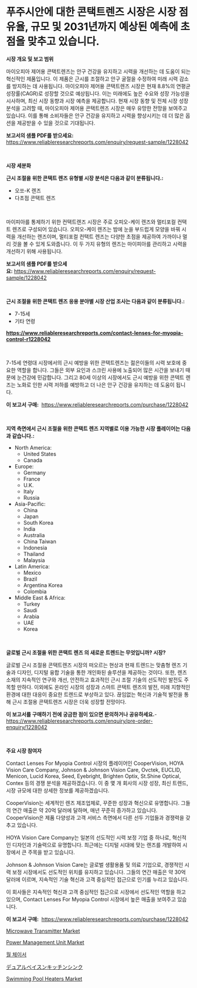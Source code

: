 <p><h1>푸주시안에 대한 콘택트렌즈 시장은 시장 점유율, 규모 및 2031년까지 예상된 예측에 초점을 맞추고 있습니다.</h1></p><p><strong>시장 개요 및 보고 범위</strong></p>
<p><p>마이오피아 제어용 콘택트렌즈는 안구 건강을 유지하고 시력을 개선하는 데 도움이 되는 혁신적인 제품입니다. 이 제품은 근시를 조절하고 안구 굴절을 수정하여 미래 시력 감소를 방지하는 데 사용됩니다. 마이오피아 제어용 콘택트렌즈 시장은 현재 8.8%의 연평균 성장률(CAGR)로 성장할 것으로 예상됩니다. 이는 미래에도 높은 수요와 성장 가능성을 시사하며, 최신 시장 동향과 시장 예측을 제공합니다. 현재 시장 동향 및 전체 시장 성장 분석을 고려할 때, 마이오피아 제어용 콘택트렌즈 시장은 매우 유망한 전망을 보여주고 있습니다. 이를 통해 소비자들은 안구 건강을 유지하고 시력을 향상시키는 데 더 많은 옵션을 제공받을 수 있을 것으로 기대됩니다.</p></p>
<p><strong>보고서의 샘플 PDF를 받으세요:</strong> <a href="https://www.reliableresearchreports.com/enquiry/request-sample/1228042">https://www.reliableresearchreports.com/enquiry/request-sample/1228042</a></p>
<p>&nbsp;</p>
<p><strong>시장 세분화</strong></p>
<p><strong>근시 조절을 위한 콘택트 렌즈 유형별 시장 분석은 다음과 같이 분류됩니다.:</strong></p>
<p><ul><li>오쏘-K 렌즈</li><li>다초점 콘택트 렌즈</li></ul></p>
<p>&nbsp;</p>
<p><p>마이피아를 통제하기 위한 컨택트렌즈 시장은 주로 오피오-케이 렌즈와 멀티포컬 컨택트 렌즈로 구성되어 있습니다. 오피오-케이 렌즈는 밤에 눈을 부드럽게 모양을 바꿔 시력을 개선하는 렌즈이며, 멀티포컬 컨택트 렌즈는 다양한 초점을 제공하여 가까이나 멀리 것을 볼 수 있게 도와줍니다. 이 두 가지 유형의 렌즈는 마이피아를 관리하고 시력을 개선하기 위해 사용됩니다.</p></p>
<p><strong>보고서의 샘플 PDF를 받으세요:</strong>&nbsp;<a href="https://www.reliableresearchreports.com/enquiry/request-sample/1228042">https://www.reliableresearchreports.com/enquiry/request-sample/1228042</a></p>
<p>&nbsp;</p>
<p><strong> 근시 조절을 위한 콘택트 렌즈 응용 분야별 시장 산업 조사는 다음과 같이 분류됩니다.:</strong></p>
<p><ul><li>7-15세</li><li>기타 연령</li></ul></p>
<p><strong><a href="https://www.reliableresearchreports.com/contact-lenses-for-myopia-control-r1228042">https://www.reliableresearchreports.com/contact-lenses-for-myopia-control-r1228042</a></strong></p>
<p>&nbsp;</p>
<p><p>7-15세 연령대 시장에서의 근시 예방을 위한 콘택트렌즈는 젊은이들의 시력 보호에 중요한 역할을 합니다. 그들은 외부 요인과 스크린 사용에 노출되어 많은 시간을 보내기 때문에 눈건강에 민감합니다. 그리고 80세 이상의 시장에서도 근시 예방을 위한 콘텍트 렌즈는 노화로 인한 시력 저하를 예방하고 더 나은 안구 건강을 유지하는 데 도움이 됩니다.</p></p>
<p><strong>이 보고서 구매:</strong>&nbsp; <a href="https://www.reliableresearchreports.com/purchase/1228042">https://www.reliableresearchreports.com/purchase/1228042</a></p>
<p>&nbsp;</p>
<p><strong>지역 측면에서 근시 조절을 위한 콘택트 렌즈 지역별로 이용 가능한 시장 플레이어는 다음과 같습니다.:</strong></p>
<p><ul>
    <li>
        North America:
        <ul>
            <li>United States</li>
            <li>Canada</li>
        </ul>
    </li>
    <li>
        Europe:
        <ul>
            <li>Germany</li>
            <li>France</li>
            <li>U.K.</li>
            <li>Italy</li>
            <li>Russia</li>
        </ul>
    </li>
    <li>
        Asia-Pacific:
        <ul>
            <li>China</li>
            <li>Japan</li>
            <li>South Korea</li>
            <li>India</li>
            <li>Australia</li>
            <li>China Taiwan</li>
            <li>Indonesia</li>
            <li>Thailand</li>
            <li>Malaysia</li>
        </ul>
    </li>
    <li>
        Latin America:
        <ul>
            <li>Mexico</li>
            <li>Brazil</li>
            <li>Argentina Korea</li>
            <li>Colombia</li>
        </ul>
    </li>
    <li>
        Middle East & Africa:
        <ul>
            <li>Turkey</li>
            <li>Saudi</li>
            <li>Arabia</li>
            <li>UAE</li>
            <li>Korea</li>
        </ul>
    </li>
    </ul></p>
<p>&nbsp;</p>
<p><strong>글로벌 근시 조절을 위한 콘택트 렌즈 의 새로운 트렌드는 무엇입니까? 시장?</strong></p>
<p><p>글로벌 근시 조절용 콘택트렌즈 시장의 떠오르는 현상과 현재 트렌드는 맞춤형 렌즈 기술과 디자인, 디지털 융합 기술을 통한 개인화된 솔루션을 제공하는 것이다. 또한, 렌즈 소재의 지속적인 연구와 개선, 안전하고 효과적인 근시 조절 기술의 선도적인 발전도 주목할 만하다. 이외에도 온라인 시장의 성장과 스마트 콘택트 렌즈의 발전, 미래 지향적인 환경에 대한 대응이 중요한 트렌드로 부상하고 있다. 끊임없는 혁신과 기술적 발전을 통해 근시 조절용 콘택트렌즈 시장은 더욱 성장할 전망이다.</p></p>
<p><strong>이 보고서를 구매하기 전에 궁금한 점이 있으면 문의하거나 공유하세요.</strong>- <a href="https://www.reliableresearchreports.com/enquiry/pre-order-enquiry/1228042">https://www.reliableresearchreports.com/enquiry/pre-order-enquiry/1228042</a></p>
<p>&nbsp;</p>
<p><strong>주요 시장 참여자</strong></p>
<p><p>Contact Lenses For Myopia Control 시장의 플레이어인 CooperVision, HOYA Vision Care Company, Johnson & Johnson Vision Care, Ovctek, EUCLID, Menicon, Lucid Korea, Seed, Eyebright, Brighten Optix, St.Shine Optical, Contex 등의 경쟁 분석을 제공하겠습니다. 이 중 몇 개 회사의 시장 성장, 최신 트렌드, 시장 규모에 대한 상세한 정보를 제공하겠습니다.</p><p>CooperVision는 세계적인 렌즈 제조업체로, 꾸준한 성장과 혁신으로 유명합니다. 그들의 연간 매출은 약 20억 달러에 달하며, 매년 꾸준히 증가하고 있습니다. CooperVision은 제품 다양성과 고객 서비스 측면에서 다른 선두 기업들과 경쟁력을 갖추고 있습니다.</p><p>HOYA Vision Care Company는 일본의 선도적인 시력 보정 기업 중 하나로, 혁신적인 디자인과 기술력으로 유명합니다. 최근에는 디지털 시대에 맞는 렌즈를 개발하여 시장에서 큰 주목을 받고 있습니다.</p><p>Johnson & Johnson Vision Care는 글로벌 생활용품 및 의료 기업으로, 경쟁적인 시력 보정 시장에서도 선도적인 위치를 유지하고 있습니다. 그들의 연간 매출은 약 30억 달러에 이르며, 지속적인 기술 혁신과 고객 중심적인 접근으로 인기를 누리고 있습니다.</p><p>이 회사들은 지속적인 혁신과 고객 중심적인 접근으로 시장에서 선도적인 역할을 하고 있으며, Contact Lenses For Myopia Control 시장에서 높은 매출을 보여주고 있습니다.</p></p>
<p><strong>이 보고서 구매:</strong>&nbsp;&nbsp;<a href="https://www.reliableresearchreports.com/purchase/1228042">https://www.reliableresearchreports.com/purchase/1228042</a></p>
<p><p><a href="https://www.linkedin.com/pulse/microwave-transmitter-market-insight-trends-growth-forecasted-6tgpc?trackingId=bsGKvqrtG4NmJOGr%2BE%2FbRA%3D%3D">Microwave Transmitter Market</a></p><p><a href="https://www.linkedin.com/pulse/power-management-unit-market-size-cagr-trends-2024-2030-startagem-y8vxc?trackingId=kyMFKOtmRZEHUvnbEx438g%3D%3D">Power Management Unit Market</a></p><p><a href="https://medium.com/@heisenberg6587768/%EC%9B%94-%EC%B2%9C%EC%9E%AC%ED%84%B0%EC%8A%A4-%EC%8B%9C%EC%9E%A5%EC%9D%80-%EC%8B%9C%EC%9E%A5-%EC%A0%90%EC%9C%A0%EC%9C%A8-%EC%8B%9C%EC%9E%A5-%ED%8A%B8%EB%A0%8C%EB%93%9C-%EB%B0%8F-%EC%8B%9C%EC%9E%A5-%EC%84%B1%EC%9E%A5%EC%97%90-%EB%8C%80%ED%95%9C-%EC%A0%95%EB%B3%B4%EB%A5%BC-%EC%A0%9C%EA%B3%B5%ED%95%A9%EB%8B%88%EB%8B%A4-654770c9c5a1">월 체이서</a></p><p><a href="https://github.com/ksxzwxabcuynh011/Market-Research-Report-List-1/blob/main/456590826744.md">デュアルベイスンキッチンシンク</a></p><p><a href="https://medium.com/@bartlakin73/swimming-pool-heaters-market-size-market-outlook-and-market-forecast-2024-to-2031-02c0a27d0924">Swimming Pool Heaters Market</a></p></p>